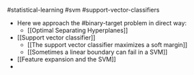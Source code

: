 #statistical-learning #svm #support-vector-classifiers 

- Here we approach the #binary-target problem in direct way:
	- [[Optimal Separating Hyperplanes]]
- [[Support vector classifier]]
	- [[The support vector classifier maximizes a soft margin]]
	- [[Sometimes a linear boundary can fail in a SVM]]
- [[Feature expansion and the SVM]]
- 
	
